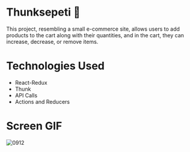 # Thunksepeti 🍕

This project, resembling a small e-commerce site, allows users to add products to the cart along with their quantities, and in the cart, they can increase, decrease, or remove items.

# Technologies Used

- React-Redux
- Thunk
- API Calls
- Actions and Reducers

# Screen GIF

![0912](https://github.com/user-attachments/assets/2dbbe912-11e7-43f2-8d3f-99f80d5d522d)
